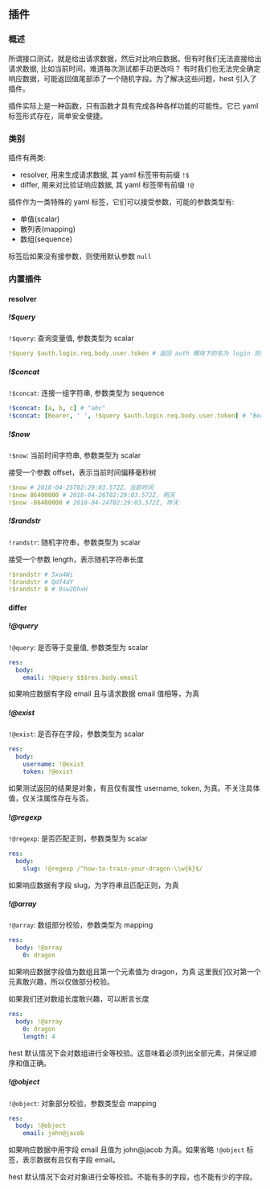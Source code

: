 ## 插件

### 概述

所谓接口测试，就是给出请求数据，然后对比响应数据。但有时我们无法直接给出请求数据, 比如当前时间，难道每次测试都手动更改吗？
有时我们也无法完全确定响应数据，可能返回值尾部添了一个随机字段。为了解决这些问题，hest 引入了插件。

插件实际上是一种函数，只有函数才具有完成各种各样功能的可能性。它已 yaml 标签形式存在，简单安全便捷。

### 类别

插件有两类:

- resolver, 用来生成请求数据, 其 yaml 标签带有前缀 `!$`
- differ, 用来对比验证响应数据, 其 yaml 标签带有前缀 `!@`

插件作为一类特殊的 yaml 标签，它们可以接受参数，可能的参数类型有:

- 单值(scalar)
- 散列表(mapping)
- 数组(sequence)

标签后如果没有接参数，则使用默认参数 `null`

### 内置插件

#### resolver

##### !$query
`!$query`: 查询变量值, 参数类型为 scalar

```yaml
!$query $auth.login.req.body.user.token # 返回 auth 模块下的名为 login 测试的响应数据中的 user.token 值
```

##### !$concat
`!$concat`: 连接一组字符串, 参数类型为 sequence

```yaml
!$concat: [a, b, c] # "abc"
!$concat: [Bearer, ' ', !$query $auth.login.req.body.user.token] # "Bearer <token值>", 参数可以嵌套其它 resolver
```

##### !$now
`!$now`: 当前时间字符串, 参数类型为 scalar

接受一个参数 offset，表示当前时间偏移毫秒树

```yaml
!$now # 2018-04-25T02:29:03.572Z，当前时间
!$now 86400000 # 2018-04-26T02:29:03.572Z, 明天
!$now -86400000 # 2018-04-24T02:29:03.572Z, 昨天
```

##### !$randstr
`!randstr`: 随机字符串，参数类型为 scalar

接受一个参数 length，表示随机字符串长度

```yaml
!$randstr # 5xa4Wi
!$randstr # Qdf4dY
!$randstr 8 # 9sw2DhxH
```

#### differ

##### !@query
`!@query`: 是否等于变量值, 参数类型为 scalar

```yaml
res:
  body:
    email: !@query $$$res.body.email
```
如果响应数据有字段 email 且与请求数据 email 值相等，为真


##### !@exist
`!@exist`: 是否存在字段，参数类型为 scalar

```yaml
res:
  body:
    username: !@exist
    token: !@exist
```
如果测试返回的结果是对象，有且仅有属性 username, token, 为真。不关注具体值，仅关注属性存在与否。

##### !@regexp
`!@regexp`: 是否匹配正则，参数类型为 scalar

```yaml
res:
  body:
    slug: !@regexp /^how-to-train-your-dragon-\\w{6}$/
```
如果响应数据有字段 slug，为字符串且匹配正则，为真


##### !@array
`!@array`: 数组部分校验，参数类型为 mapping

```yaml
res:
  body: !@array
    0: dragon
```
如果响应数据字段值为数组且第一个元素值为 dragon，为真
这里我们仅对第一个元素敢兴趣，所以仅做部分校验。

如果我们还对数组长度敢兴趣，可以断言长度

```yaml
res:
  body: !@array
    0: dragon
    length: 4
```
hest 默认情况下会对数组进行全等校验。这意味着必须列出全部元素，并保证顺序和值正确。


##### !@object
`!@object`: 对象部分校验，参数类型会 mapping

```yaml
res:
  body: !@object
    email: john@jacob
```
如果响应数据中用字段 email 且值为 john@jacob 为真。如果省略 `!@object` 标签，表示数据有且仅有字段 email。

hest 默认情况下会对对象进行全等校验。不能有多的字段，也不能有少的字段。
